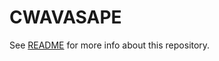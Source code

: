 # CWAVASAPE

See [README](https://github.com/cwavasapee/cwavasape/blob/main/packages/doom-scroller/README.md) for more info about this repository.
